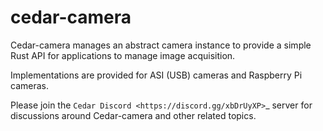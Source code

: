 # cedar-camera
Cedar-camera manages an abstract camera instance to provide a simple
Rust API for applications to manage image acquisition.

Implementations are provided for ASI (USB) cameras and Raspberry Pi
cameras.

Please join the `Cedar Discord <https://discord.gg/xbDrUyXP>`_ server
for discussions around Cedar-camera and other related topics.
